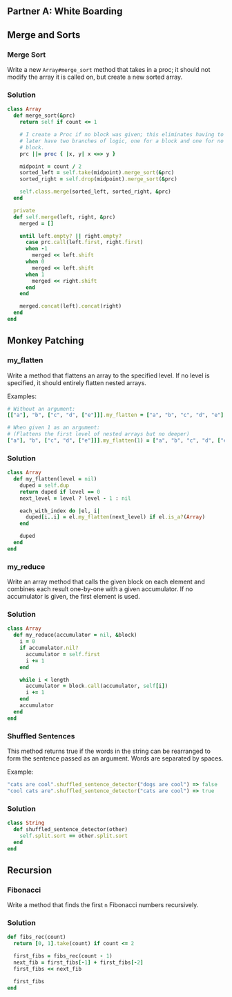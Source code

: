 ## Partner A: White Boarding

## Merge and Sorts

### Merge Sort

Write a new `Array#merge_sort` method that takes in a proc; it should not modify the array it is called on, but create a new sorted array.

### Solution

```rb
class Array
  def merge_sort(&prc)
    return self if count <= 1

    # I create a Proc if no block was given; this eliminates having to
    # later have two branches of logic, one for a block and one for no
    # block.
    prc ||= proc { |x, y| x <=> y }

    midpoint = count / 2
    sorted_left = self.take(midpoint).merge_sort(&prc)
    sorted_right = self.drop(midpoint).merge_sort(&prc)

    self.class.merge(sorted_left, sorted_right, &prc)
  end

  private
  def self.merge(left, right, &prc)
    merged = []

    until left.empty? || right.empty?
      case prc.call(left.first, right.first)
      when -1
        merged << left.shift
      when 0
        merged << left.shift
      when 1
        merged << right.shift
      end
    end

    merged.concat(left).concat(right)
  end
end
```

## Monkey Patching

### my_flatten

Write a method that flattens an array to the specified level. If no level
is specified, it should entirely flatten nested arrays.

Examples:

```ruby
# Without an argument:
[["a"], "b", ["c", "d", ["e"]]].my_flatten = ["a", "b", "c", "d", "e"]

# When given 1 as an argument:
# (Flattens the first level of nested arrays but no deeper)
["a"], "b", ["c", "d", ["e"]]].my_flatten(1) = ["a", "b", "c", "d", ["e"]]
```

### Solution

```rb
class Array
  def my_flatten(level = nil)
    duped = self.dup
    return duped if level == 0
    next_level = level ? level - 1 : nil

    each_with_index do |el, i|
      duped[i..i] = el.my_flatten(next_level) if el.is_a?(Array)
    end

    duped
  end
end
```

### my_reduce

Write an array method that calls the given block on each element and
combines each result one-by-one with a given accumulator. If no accumulator is given, the first element is used.

### Solution

```rb
class Array
  def my_reduce(accumulator = nil, &block)
    i = 0
    if accumulator.nil?
      accumulator = self.first
      i += 1
    end

    while i < length
      accumulator = block.call(accumulator, self[i])
      i += 1
    end
    accumulator
  end
end
```

### Shuffled Sentences

This method returns true if the words in the string can be rearranged to form the
sentence passed as an argument. Words are separated by spaces.

Example:

```ruby
"cats are cool".shuffled_sentence_detector("dogs are cool") => false
"cool cats are".shuffled_sentence_detector("cats are cool") => true
```

### Solution

```rb
class String
  def shuffled_sentence_detector(other)
    self.split.sort == other.split.sort
  end
end
```

## Recursion

### Fibonacci

Write a method that finds the first `n` Fibonacci numbers recursively.

### Solution

```rb
def fibs_rec(count)
  return [0, 1].take(count) if count <= 2

  first_fibs = fibs_rec(count - 1)
  next_fib = first_fibs[-1] + first_fibs[-2]
  first_fibs << next_fib

  first_fibs
end
```
